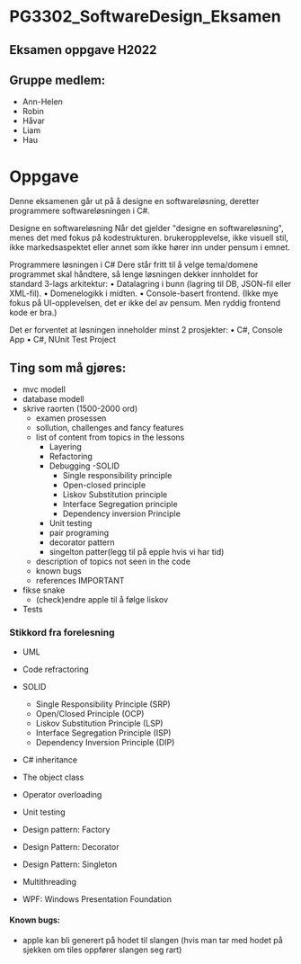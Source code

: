 # PG3302_SoftwareDesign_Eksamen

## Eksamen oppgave H2022

## Gruppe medlem:
* Ann-Helen
* Robin
* Håvar
* Liam
* Hau

# Oppgave
Denne eksamenen går ut på å designe en softwareløsning, deretter programmere
softwareløsningen i C#.

Designe en softwareløsning
Når det gjelder "designe en softwareløsning", menes det med fokus på kodestrukturen.
brukeropplevelse, ikke visuell stil, ikke markedsaspektet eller annet som ikke hører inn under
pensum i emnet.

Programmere løsningen i C#
Dere står fritt til å velge tema/domene programmet skal håndtere, så lenge løsningen dekker
innholdet for standard 3-lags arkitektur:
• Datalagring i bunn (lagring til DB, JSON-fil eller XML-fil).
• Domenelogikk i midten.
• Console-basert frontend. (Ikke mye fokus på UI-opplevelsen, det er ikke del av pensum. Men
ryddig frontend kode er bra.)

Det er forventet at løsningen inneholder minst 2 prosjekter:
• C#, Console App
• C#, NUnit Test Project


## Ting som må gjøres:
- mvc modell
- database modell
- skrive raorten (1500-2000 ord) 
	- examen prosessen
	- sollution, challenges and fancy features
	- list of content from topics in the lessons
		- Layering
		- Refactoring
		- Debugging
		-SOLID
			- Single responsibility principle
			- Open-closed principle
			- Liskov Substitution principle
			- Interface Segregation principle
			- Dependency inversion Principle
		- Unit testing
		- pair programing
		- decorator pattern
		- singelton patter(legg til på epple hvis vi har tid)
	- description of topics not seen in the code
	- known bugs
	- references IMPORTANT
- fikse snake
	- (check)endre apple til å følge liskov
- Tests



### Stikkord fra forelesning
* UML
* Code refractoring
* SOLID 
   * Single Responsibility Principle (SRP)
   * Open/Closed Principle (OCP)
   * Liskov Substitution Principle (LSP)
   * Interface Segregation Principle (ISP)
   * Dependency Inversion Principle (DIP)
   
* C# inheritance
* The object class
* Operator overloading
* Unit testing
* Design pattern: Factory
* Design Pattern: Decorator
* Design Pattern: Singleton
* Multithreading
* WPF: Windows Presentation Foundation

#### Known bugs:
* apple kan bli generert på hodet til slangen (hvis man tar med hodet på sjekken om tiles oppfører slangen seg rart)
